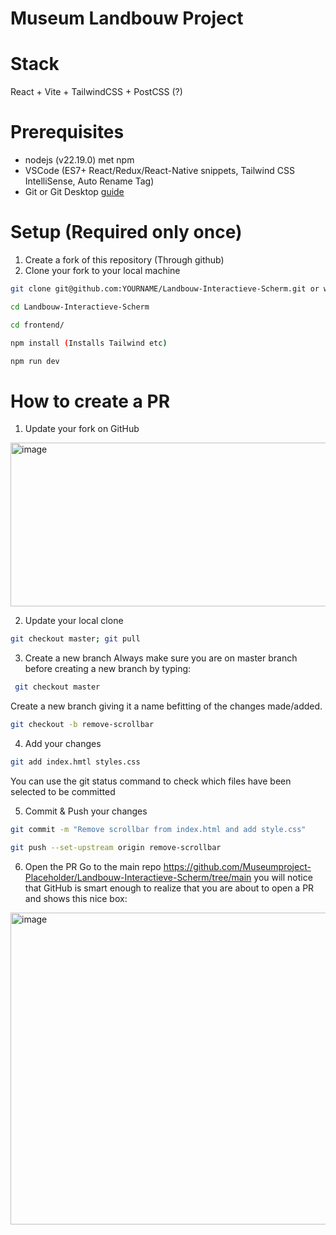 # Museum Landbouw Project
# Stack
React + Vite + TailwindCSS + PostCSS (?)

# Prerequisites
- nodejs (v22.19.0) met npm
- VSCode (ES7+ React/Redux/React-Native snippets, Tailwind CSS IntelliSense, Auto Rename Tag)
- Git or Git Desktop [guide](github_desktop_ssh_setup.md)



# Setup (Required only once)
1. Create a fork of this repository (Through github)
2. Clone your fork to your local machine
```bash
git clone git@github.com:YOURNAME/Landbouw-Interactieve-Scherm.git or with https https://github.com/YOURNAME/Landbouw-Interactieve-Scherm.git

cd Landbouw-Interactieve-Scherm

cd frontend/

npm install (Installs Tailwind etc)

npm run dev
```
# How to create a PR
1. Update your fork on GitHub
<img width="926" height="262" alt="image" src="https://github.com/user-attachments/assets/a5e95d68-d60b-482f-8fa1-7c8436b51935"/>

2. Update your local clone
```bash
git checkout master; git pull
```
3. Create a new branch
Always make sure you are on master branch before creating a new branch by typing:
```bash
 git checkout master
```
Create a new branch giving it a name befitting of the changes made/added.
```bash
git checkout -b remove-scrollbar
```
4. Add your changes
```bash
git add index.hmtl styles.css 
```
You can use the git status command to check which files have been selected to be committed

5. Commit & Push your changes
```bash
git commit -m "Remove scrollbar from index.html and add style.css"

git push --set-upstream origin remove-scrollbar
```
6. Open the PR
Go to the main repo https://github.com/Museumproject-Placeholder/Landbouw-Interactieve-Scherm/tree/main  you will notice that GitHub is smart enough to realize that you are about to open a PR and shows this nice box:
<img width="1039" height="499" alt="image" src="https://github.com/user-attachments/assets/f5bb5535-4dbd-4411-9d43-cb7cf70a28c4" />
